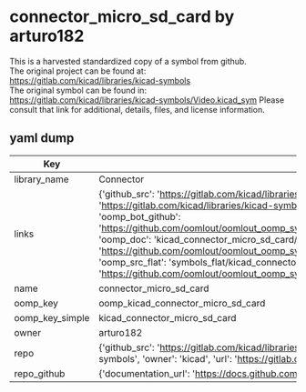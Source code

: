 # connector_micro_sd_card by arturo182  
This is a harvested standardized copy of a symbol from github.  
The original project can be found at:  
https://gitlab.com/kicad/libraries/kicad-symbols  
The original symbol can be found in:
https://gitlab.com/kicad/libraries/kicad-symbols/Video.kicad_sym
Please consult that link for additional, details, files, and license information.  
## yaml dump  
| Key | Value |  
| --- | --- |  
| library_name | Connector |  
| links | {'github_src': 'https://gitlab.com/kicad/libraries/kicad-symbols/Video.kicad_sym', 'github_src_repo': 'https://gitlab.com/kicad/libraries/kicad-symbols', 'oomp_bot': 'kicad_connector_micro_sd_card/working', 'oomp_bot_github': 'https://github.com/oomlout/oomlout_oomp_symbol_bot/tree/main/kicad_connector_micro_sd_card/working', 'oomp_doc': 'kicad_connector_micro_sd_card/working', 'oomp_doc_github': 'https://github.com/oomlout/oomlout_oomp_symbol_doc/tree/main/kicad_connector_micro_sd_card/working', 'oomp_src_flat': 'symbols_flat/kicad_connector_micro_sd_card/working', 'oomp_src_flat_github': 'https://github.com/oomlout/oomlout_oomp_symbol_src/tree/main/kicad_connector_micro_sd_card/working'} |  
| name | connector_micro_sd_card |  
| oomp_key | oomp_kicad_connector_micro_sd_card |  
| oomp_key_simple | kicad_connector_micro_sd_card |  
| owner | arturo182 |  
| repo | {'github_src': 'https://gitlab.com/kicad/libraries/kicad-symbols/Video.kicad_sym', 'name': 'libraries/kicad-symbols', 'owner': 'kicad', 'url': 'https://gitlab.com/kicad/libraries/kicad-symbols'} |  
| repo_github | {'documentation_url': 'https://docs.github.com/rest/repos/repos#get-a-repository', 'message': 'Not Found'} |  

